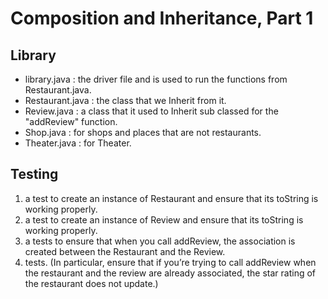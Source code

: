 # Composition and Inheritance, Part 1

 ## Library 

* library.java : the driver file and is used to run the functions from Restaurant.java. 
* Restaurant.java : the class that we Inherit from it. 
* Review.java : a class that it used to Inherit sub classed for the "addReview" function. 
* Shop.java : for shops and places that are not restaurants.
* Theater.java : for Theater.

## Testing 

1. a test to create an instance of Restaurant and ensure that its toString is working properly.
2. a test to create an instance of Review and ensure that its toString is working properly. 
3. a  tests to ensure that when you call addReview, the association is created between the Restaurant and the Review.
4. tests. (In particular, ensure that if you’re trying to call addReview when the restaurant and the review are already associated, the star rating of the restaurant does not update.)